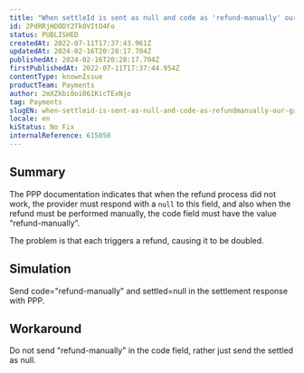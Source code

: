 ```yaml
---
title: "When settleId is sent as null and code as 'refund-manually' our gateway performs a double refund."
id: 2PdRRjHDODY2Tk0VItO4Fo
status: PUBLISHED
createdAt: 2022-07-11T17:37:43.961Z
updatedAt: 2024-02-16T20:28:17.704Z
publishedAt: 2024-02-16T20:28:17.704Z
firstPublishedAt: 2022-07-11T17:37:44.954Z
contentType: knownIssue
productTeam: Payments
author: 2mXZkbi0oi061KicTExNjo
tag: Payments
slugEN: when-settleid-is-sent-as-null-and-code-as-refundmanually-our-gateway-performs-a-double-refund
locale: en
kiStatus: No Fix
internalReference: 615050
---
```


## Summary


The PPP documentation indicates that when the refund process did not work, the provider must respond with a `null` to this field, and also when the refund must be performed manually, the code field must have the value “refund-manually”.

The problem is that each triggers a refund, causing it to be doubled.



## Simulation


Send code="refund-manually" and settled=null in the settlement response with PPP.



## Workaround


Do not send "refund-manually" in the code field, rather just send the settled as null.

